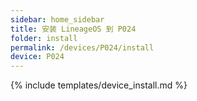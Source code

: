 ```yaml
---
sidebar: home_sidebar
title: 安装 LineageOS 到 P024
folder: install
permalink: /devices/P024/install
device: P024
---
```

{% include templates/device_install.md %}
